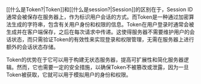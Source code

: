 
[[什么是Token?|Token]]和[[什么是session?|Session]]的区别在于，Session ID通常会被保存在服务器上，作为标识用户会话的方式。而Token是一种通过加密算法生成的字符串，包含有关用户身份和权限的信息。Token在用户登录时通常会被生成并在客户端保存，之后在每次请求中传递。这使得服务器不需要维护用户的会话状态，而只需验证Token的有效性来实现登录和权限管理，无需在服务器上进行额外的会话状态存储。

Token的优势在于它可以用于构建无状态服务器，提高可扩展性和简化服务器逻辑。然而，它也需要一定的安全措施，以确保Token不被篡改或泄露，因为一旦Token被获取，它就可以用于模拟用户的身份和权限。
